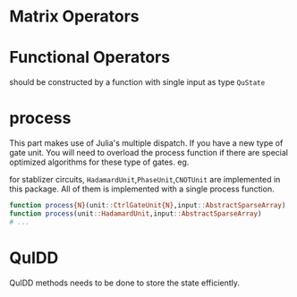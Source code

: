 # Matrix Operators


# Functional Operators

should be constructed by a function with single input as type `QuState`

# process

This part makes use of Julia's multiple dispatch. If you have a new type of gate unit. You will need to overload the process function if there are special optimized algorithms for these type of gates. eg.

for stablizer circuits, `HadamardUnit`,`PhaseUnit`,`CNOTUnit` are implemented in this package. All of them is implemented with a single process function.

```julia
function process{N}(unit::CtrlGateUnit{N},input::AbstractSparseArray)
function process(unit::HadamardUnit,input::AbstractSparseArray)
# ...
```

# QuIDD

QuIDD methods needs to be done to store the state efficiently.
